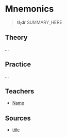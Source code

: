 # Mnemonics

> **tl;dr** SUMMARY_HERE

## Theory

...

## Practice

...

## Teachers

- [Name](#link)

## Sources

- [title](#link)
